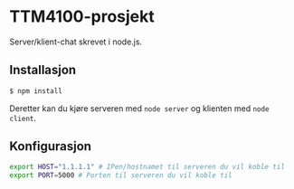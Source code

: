 # TTM4100-prosjekt
Server/klient-chat skrevet i node.js.

## Installasjon
```bash
$ npm install
```

Deretter kan du kjøre serveren med `node server` og klienten med `node client`.

## Konfigurasjon
```bash
export HOST="1.1.1.1" # IPen/hostnamet til serveren du vil koble til
export PORT=5000 # Porten til serveren du vil koble til
```
